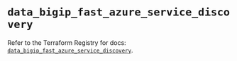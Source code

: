 # `data_bigip_fast_azure_service_discovery`

Refer to the Terraform Registry for docs: [`data_bigip_fast_azure_service_discovery`](https://registry.terraform.io/providers/f5networks/bigip/1.24.1/docs/data-sources/fast_azure_service_discovery).
